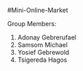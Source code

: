 #Mini-Online-Market

Group Members:

1.	Adonay Gebrerufael
2.	Samsom Michael
3.	Yosief Gebrewold
4.	Tsigereda Hagos 
